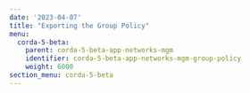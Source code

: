 ```yaml
---
date: '2023-04-07'
title: "Exporting the Group Policy"
menu:
  corda-5-beta:
    parent: corda-5-beta-app-networks-mgm
    identifier: corda-5-beta-app-networks-mgm-group-policy
    weight: 6000
section_menu: corda-5-beta
---
```

